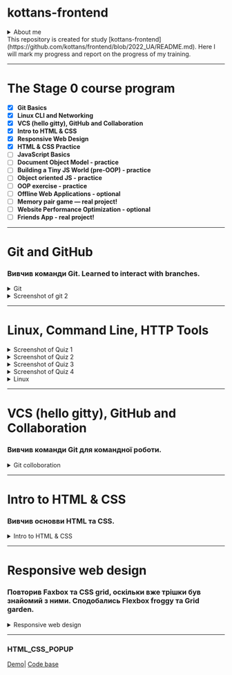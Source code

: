 
# kottans-frontend

<details><summary>About me</summary>
Hello! My name is Yaroslav. I'm 35 years old, I live in Ternopil oblas't.
</details>
This repository is created for study [kottans-frontend](https://github.com/kottans/frontend/blob/2022_UA/README.md).
Here I will mark my progress and report on the progress of my training.

---

# The Stage 0 course program

- [x] **Git Basics**
- [x] **Linux CLI and Networking**
- [x] **VCS (hello gitty), GitHub and Collaboration**
- [x] **Intro to HTML & CSS**
- [x] **Responsive Web Design**
- [x] **HTML & CSS Practice**
- [ ] **JavaScript Basics**
- [ ] **Document Object Model - practice**
- [ ] **Building a Tiny JS World (pre-OOP) - practice**
- [ ] **Object oriented JS - practice**
- [ ] **OOP exercise - practice**
- [ ] **Offline Web Applications - optional**
- [ ] **Memory pair game — real project!**
- [ ] **Website Performance Optimization - optional**
- [ ] **Friends App - real project!**

---

# Git and GitHub
### Вивчив команди Git. Learned to interact with branches.
<details><summary>Git </summary>

![Screenshot git-base](https://github.com/Saab86/kottans-frontend/blob/main/task_git_basis/Git_basic.jpg)
![Screenshot git-week1](https://github.com/Saab86/kottans-frontend/blob/main/task_git_basis/Week_1.jpg)
![Screenshot git-week2](https://github.com/Saab86/kottans-frontend/blob/main/task_git_basis/Week_2.jpg)

</details>
<details><summary>Screenshot of git 2</summary>

![Screenshot git-repo](https://github.com/shkrobutandriy/kottans-frontend/blob/main/task-git/git-repo.jpg)

</details>

---

# Linux, Command Line, HTTP Tools
<details><summary>Screenshot of Quiz 1</summary>

![Screenshot of Quiz 1](https://github.com/Saab86/kottans-frontend/blob/main/task_linux_cli/Linux_1.jpg)

</details>
<details><summary>Screenshot of Quiz 2</summary>

![Screenshot of Quiz 2](https://github.com/Saab86/kottans-frontend/blob/main/task_linux_cli/Linux_2.jpg)

</details>
<details><summary>Screenshot of Quiz 3</summary>

![Screenshot of Quiz 3](https://github.com/Saab86/kottans-frontend/blob/main/task_linux_cli/Linux_3.jpg)

</details>
<details><summary>Screenshot of Quiz 4</summary>

![Screenshot of Quiz 4](https://github.com/Saab86/kottans-frontend/blob/main/task_linux_cli/Linux_4.jpg)

</details>
<details><summary>Linux</summary>
 Цікава операційна система, потрібно більше практики
</details>

---

# VCS (hello gitty), GitHub and Collaboration
### Вивчив команди Git для командної роботи.
<details><summary>Git colloboration </summary>

![Screenshot git-2](https://github.com/Saab86/kottans-frontend/blob/main/task_git_collaboration/Git_2.jpg)
![Screenshot git-week3](https://github.com/Saab86/kottans-frontend/blob/main/task_git_collaboration/Week_3.jpg)
![Screenshot git-week4](https://github.com/Saab86/kottans-frontend/blob/main/task_git_collaboration/Week_4.jpg)

</details>

---

# Intro to HTML & CSS
### Вивчив основви HTML та CSS.
<details><summary>Intro to HTML & CSS
 </summary>

![Screenshot first_week](https://github.com/Saab86/kottans-frontend/blob/main/Intro%20to%20HTML%20and%20CSS/First_week_HTML.jpg)
![Screenshot second_week](https://github.com/Saab86/kottans-frontend/blob/main/Intro%20to%20HTML%20and%20CSS/Second_week_HTML.jpg)
![Screenshot learn_html](https://github.com/Saab86/kottans-frontend/blob/main/Intro%20to%20HTML%20and%20CSS/Learn_HTML.jpg)
![Screenshot learn_css](https://github.com/Saab86/kottans-frontend/blob/main/Intro%20to%20HTML%20and%20CSS/Learn_CSSjpg.jpg)
</details>

---

# Responsive web design

### Повторив Faxbox та CSS grid, оскільки вже трішки був знайомий з ними. Сподобались Flexbox froggy та Grid garden.

<details><summary>Responsive web design
 </summary>

![Screenshot first_week](https://github.com/Saab86/kottans-frontend/blob/main/task_responsive_web_design/flexbox_froggy.jpg)
![Screenshot second_week](https://github.com/Saab86/kottans-frontend/blob/main/task_responsive_web_design/Grid_garden.jpg)
</details>

---
### HTML_CSS_POPUP

[Demo](https://saab86.github.io/app_popup/ )|
[Code base](https://github.com/Saab86/app_popup)
